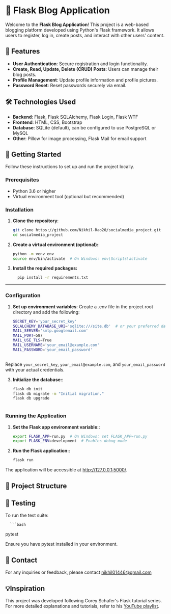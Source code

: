 # 📝 Flask Blog Application

Welcome to the **Flask Blog Application**! This project is a web-based blogging platform developed using Python's Flask framework. It allows users to register, log in, create posts, and interact with other users' content.

## 🌟 Features

- **User Authentication**: Secure registration and login functionality.
- **Create, Read, Update, Delete (CRUD) Posts**: Users can manage their blog posts.
- **Profile Management**: Update profile information and profile pictures.
- **Password Reset**: Reset passwords securely via email.

## 🛠️ Technologies Used

- **Backend**: Flask, Flask SQLAlchemy, Flask Login, Flask WTF
- **Frontend**: HTML, CSS, Bootstrap
- **Database**: SQLite (default), can be configured to use PostgreSQL or MySQL
- **Other**: Pillow for image processing, Flask Mail for email support

## 🚀 Getting Started

Follow these instructions to set up and run the project locally.

### Prerequisites

- Python 3.6 or higher
- Virtual environment tool (optional but recommended)

### Installation

1. **Clone the repository**:

   ```bash
   git clone https://github.com/Nikhil-Rao20/socialmedia_project.git
   cd socialmedia_project
   
2. **Create a virtual environment (optional):**:

      ```bash
   python -m venv env
   source env/bin/activate  # On Windows: env\Scripts\activate


3. **Install the required packages:**

     ```bash
       pip install -r requirements.txt


---

### Configuration

1. **Set up environment variables**:
   Create a .env file in the project root directory and add the following:

   ```bash
   SECRET_KEY='your_secret_key'
   SQLALCHEMY_DATABASE_URI='sqlite:///site.db'  # or your preferred database URI
   MAIL_SERVER='smtp.googlemail.com'
   MAIL_PORT=587
   MAIL_USE_TLS=True
   MAIL_USERNAME='your_email@example.com'
   MAIL_PASSWORD='your_email_password'
  
Replace `your_secret_key`, `your_email@example.com`, and `your_email_password` with your actual credentials.
   
3. **Initialize the database:**:

      ```bash
   flask db init
   flask db migrate -m "Initial migration."
   flask db upgrade



### Running the Application


1. **Set the Flask app environment variable:**:

   ```bash
   export FLASK_APP=run.py  # On Windows: set FLASK_APP=run.py
   export FLASK_ENV=development  # Enables debug mode

   
2. **Run the Flask application:**:

      ```bash
   flask run


The application will be accessible at http://127.0.0.1:5000/.


## 📂 Project Structure

## 🧪 Testing

To run the test suite:

      ```bash
   pytest


Ensure you have pytest installed in your environment.


## 📧 Contact
For any inquiries or feedback, please contact nikhil01446@gmail.com


## 💡Inspiration

This project was developed following Corey Schafer's Flask tutorial series. For more detailed explanations and tutorials, refer to his [YouTube playlist](https://www.youtube.com/playlist?list=PL-osiE80TeTs4UjLw5MM6OjgkjFeUxCYH).


